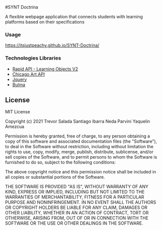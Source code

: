 #SYNT Doctrina

A flexible webpage application that connects students with learning platforms based on their specifications

### Usage
https://itsjustpeachy.github.io/SYNT-Doctrina/
### Technologies Libraries
 - [Rapid API - Learning Objects V2](https://rapidapi.com/inokufu-search-api/api/learning-objects-v2/details)
 - [Chicago Art API](https://api.artic.edu/docs/#quick-start)
 - [Jquery](https://jquery.com/)
 - [Bulma](https://bulma.io/documentation/)

## License

MIT License

Copyright (c) 2021 Trevor Salada Santiago Ibarra Neda Parvini Yaquelin Amezcua

Permission is hereby granted, free of charge, to any person obtaining a copy
of this software and associated documentation files (the "Software"), to deal
in the Software without restriction, including without limitation the rights
to use, copy, modify, merge, publish, distribute, sublicense, and/or sell
copies of the Software, and to permit persons to whom the Software is
furnished to do so, subject to the following conditions:

The above copyright notice and this permission notice shall be included in all
copies or substantial portions of the Software.

THE SOFTWARE IS PROVIDED "AS IS", WITHOUT WARRANTY OF ANY KIND, EXPRESS OR
IMPLIED, INCLUDING BUT NOT LIMITED TO THE WARRANTIES OF MERCHANTABILITY,
FITNESS FOR A PARTICULAR PURPOSE AND NONINFRINGEMENT. IN NO EVENT SHALL THE
AUTHORS OR COPYRIGHT HOLDERS BE LIABLE FOR ANY CLAIM, DAMAGES OR OTHER
LIABILITY, WHETHER IN AN ACTION OF CONTRACT, TORT OR OTHERWISE, ARISING FROM,
OUT OF OR IN CONNECTION WITH THE SOFTWARE OR THE USE OR OTHER DEALINGS IN THE
SOFTWARE.
